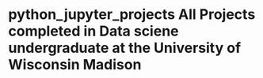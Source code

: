 # python_jupyter_projects All Projects completed in Data sciene undergraduate at the University of Wisconsin Madison

